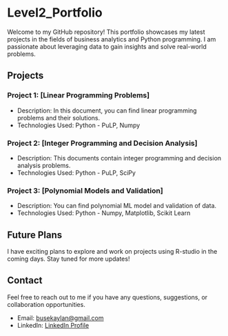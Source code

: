 # Level2_Portfolio

Welcome to my GitHub repository! This portfolio showcases my latest projects in the fields of business analytics and Python programming. I am passionate about leveraging data to gain insights and solve real-world problems.

## Projects

### Project 1: [Linear Programming Problems]

- Description: In this document, you can find linear programming problems and their solutions.
- Technologies Used: Python - PuLP, Numpy

### Project 2: [Integer Programming and Decision Analysis]

- Description: This documents contain integer programming and decision analysis problems.
- Technologies Used: Python - PuLP, SciPy

### Project 3: [Polynomial Models and Validation]

- Description: You can find polynomial ML model and validation of data.
- Technologies Used: Python - Numpy, Matplotlib, Scikit Learn

## Future Plans

I have exciting plans to explore and work on projects using R-studio in the coming days. Stay tuned for more updates!

## Contact

Feel free to reach out to me if you have any questions, suggestions, or collaboration opportunities.

- Email: busekaylan@gmail.com
- LinkedIn: [LinkedIn Profile]([https://www.linkedin.com/in/yourusername/](https://www.linkedin.com/in/buse-kaylan-60b468161/)https://www.linkedin.com/in/buse-kaylan-60b468161/)
